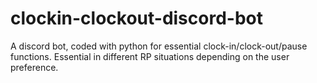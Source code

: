 # clockin-clockout-discord-bot
A discord bot, coded with python for essential clock-in/clock-out/pause functions. Essential in different RP situations depending on the user preference.
